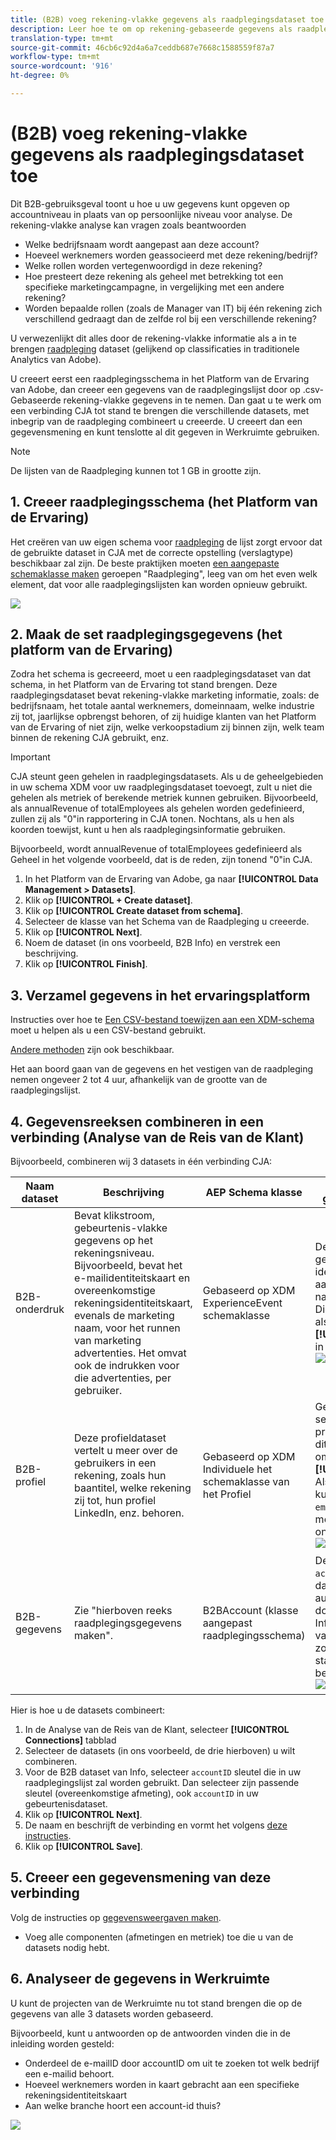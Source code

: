 ```yaml
---
title: (B2B) voeg rekening-vlakke gegevens als raadplegingsdataset toe
description: Leer hoe te om op rekening-gebaseerde gegevens als raadplegingsdataset aan CJA toe te voegen
translation-type: tm+mt
source-git-commit: 46cb6c92d4a6a7ceddb687e7668c1588559f87a7
workflow-type: tm+mt
source-wordcount: '916'
ht-degree: 0%

---
```



# (B2B) voeg rekening-vlakke gegevens als raadplegingsdataset toe

Dit B2B-gebruiksgeval toont u hoe u uw gegevens kunt opgeven op accountniveau in plaats van op persoonlijke niveau voor analyse. De rekening-vlakke analyse kan vragen zoals beantwoorden

* Welke bedrijfsnaam wordt aangepast aan deze account?
* Hoeveel werknemers worden geassocieerd met deze rekening/bedrijf?
* Welke rollen worden vertegenwoordigd in deze rekening?
* Hoe presteert deze rekening als geheel met betrekking tot een specifieke marketingcampagne, in vergelijking met een andere rekening?
* Worden bepaalde rollen (zoals de Manager van IT) bij één rekening zich verschillend gedraagt dan de zelfde rol bij een verschillende rekening?

U verwezenlijkt dit alles door de rekening-vlakke informatie als a in te brengen [raadpleging](/help/getting-started/cja-glossary.md) dataset (gelijkend op classificaties in traditionele Analytics van Adobe).

U creeert eerst een raadplegingsschema in het Platform van de Ervaring van Adobe, dan creeer een gegevens van de raadplegingslijst door op .csv-Gebaseerde rekening-vlakke gegevens in te nemen. Dan gaat u te werk om een verbinding CJA tot stand te brengen die verschillende datasets, met inbegrip van de raadpleging combineert u creeerde. U creeert dan een gegevensmening en kunt tenslotte al dit gegeven in Werkruimte gebruiken.

>[!NOTE]
>
>De lijsten van de Raadpleging kunnen tot 1 GB in grootte zijn.

## 1. Creeer raadplegingsschema (het Platform van de Ervaring)

Het creëren van uw eigen schema voor [raadpleging](/help/getting-started/cja-glossary.md) de lijst zorgt ervoor dat de gebruikte dataset in CJA met de correcte opstelling (verslagtype) beschikbaar zal zijn. De beste praktijken moeten [een aangepaste schemaklasse maken](https://docs.adobe.com/content/help/en/experience-platform/xdm/tutorials/create-schema-ui.html#create-new-class) geroepen &quot;Raadpleging&quot;, leeg van om het even welk element, dat voor alle raadplegingslijsten kan worden opnieuw gebruikt.

![](assets/create-new-class.png)

## 2. Maak de set raadplegingsgegevens (het platform van de Ervaring)

Zodra het schema is gecreeerd, moet u een raadplegingsdataset van dat schema, in het Platform van de Ervaring tot stand brengen. Deze raadplegingsdataset bevat rekening-vlakke marketing informatie, zoals: de bedrijfsnaam, het totale aantal werknemers, domeinnaam, welke industrie zij tot, jaarlijkse opbrengst behoren, of zij huidige klanten van het Platform van de Ervaring of niet zijn, welke verkoopstadium zij binnen zijn, welk team binnen de rekening CJA gebruikt, enz.

>[!IMPORTANT]
>
>CJA steunt geen gehelen in raadplegingsdatasets. Als u de geheelgebieden in uw schema XDM voor uw raadplegingsdataset toevoegt, zult u niet die gehelen als metriek of berekende metriek kunnen gebruiken. Bijvoorbeeld, als annualRevenue of totalEmployees als gehelen worden gedefinieerd, zullen zij als &quot;0&quot;in rapportering in CJA tonen. Nochtans, als u hen als koorden toewijst, kunt u hen als raadplegingsinformatie gebruiken.

Bijvoorbeeld, wordt annualRevenue of totalEmployees gedefinieerd als Geheel in het volgende voorbeeld, dat is de reden, zijn tonend &quot;0&quot;in CJA.

1. In het Platform van de Ervaring van Adobe, ga naar **[!UICONTROL Data Management > Datasets]**.
1. Klik op **[!UICONTROL + Create dataset]**.
1. Klik op **[!UICONTROL Create dataset from schema]**.
1. Selecteer de klasse van het Schema van de Raadpleging u creeerde.
1. Klik op **[!UICONTROL Next]**.
1. Noem de dataset (in ons voorbeeld, B2B Info) en verstrek een beschrijving.
1. Klik op **[!UICONTROL Finish]**.

## 3. Verzamel gegevens in het ervaringsplatform

Instructies over hoe te [Een CSV-bestand toewijzen aan een XDM-schema](https://docs.adobe.com/content/help/en/experience-platform/ingestion/tutorials/map-a-csv-file.html) moet u helpen als u een CSV-bestand gebruikt.

[Andere methoden](https://docs.adobe.com/content/help/en/experience-platform/ingestion/home.html) zijn ook beschikbaar.

Het aan boord gaan van de gegevens en het vestigen van de raadpleging nemen ongeveer 2 tot 4 uur, afhankelijk van de grootte van de raadplegingslijst.

## 4. Gegevensreeksen combineren in een verbinding (Analyse van de Reis van de Klant)

Bijvoorbeeld, combineren wij 3 datasets in één verbinding CJA:

| Naam dataset | Beschrijving | AEP Schema klasse | Gegevens over gegevensverzameling |
|---|---|---|---|
| B2B-onderdruk | Bevat klikstroom, gebeurtenis-vlakke gegevens op het rekeningsniveau. Bijvoorbeeld, bevat het e-mailidentiteitskaart en overeenkomstige rekeningsidentiteitskaart, evenals de marketing naam, voor het runnen van marketing advertenties. Het omvat ook de indrukken voor die advertenties, per gebruiker. | Gebaseerd op XDM ExperienceEvent schemaklasse | De `emailID` wordt gebruikt als primaire identiteit en toegewezen aan een `Customer ID` naamruimte. Dientengevolge, zal het als gebrek verschijnen **[!UICONTROL Person ID]** in Klantreisanalyse. ![Impressie](assets/impressions-mixins.png) |
| B2B-profiel | Deze profieldataset vertelt u meer over de gebruikers in een rekening, zoals hun baantitel, welke rekening zij tot, hun profiel LinkedIn, enz. behoren. | Gebaseerd op XDM Individuele het schemaklasse van het Profiel | Geen behoefte te selecteren `emailID` als primaire identiteitskaart in dit schema. Zorg ervoor om toe te laten **[!UICONTROL Profile]**; Als u niet, zal CJA niet kunnen verbinden `emailID` in B2B-profiel met `emailID` in B2B-onderdrukkingsgegevens. ![Profiel](assets/profile-mixins.png) |
| B2B-gegevens | Zie &quot;hierboven reeks raadplegingsgegevens maken&quot;. | B2BAccount (klasse aangepast raadplegingsschema) | De relatie tussen `accountID` en de B2B dataset van Impressies is automatisch gecreeerd door de B2B dataset van Info met de B2B dataset van de Impressie in CJA, zoals die in de hieronder stappen wordt beschreven te verbinden. ![Zoeken](assets/lookup-mixins.png) |

Hier is hoe u de datasets combineert:

1. In de Analyse van de Reis van de Klant, selecteer **[!UICONTROL Connections]** tabblad
1. Selecteer de datasets (in ons voorbeeld, de drie hierboven) u wilt combineren.
1. Voor de B2B dataset van Info, selecteer `accountID` sleutel die in uw raadplegingslijst zal worden gebruikt. Dan selecteer zijn passende sleutel (overeenkomstige afmeting), ook `accountID` in uw gebeurtenisdataset.
1. Klik op **[!UICONTROL Next]**.
1. De naam en beschrijft de verbinding en vormt het volgens [deze instructies](/help/connections/create-connection.md).
1. Klik op **[!UICONTROL Save]**.

## 5. Creeer een gegevensmening van deze verbinding

Volg de instructies op [gegevensweergaven maken](/help/data-views/create-dataview.md).

* Voeg alle componenten (afmetingen en metriek) toe die u van de datasets nodig hebt.

## 6. Analyseer de gegevens in Werkruimte

U kunt de projecten van de Werkruimte nu tot stand brengen die op de gegevens van alle 3 datasets worden gebaseerd.

Bijvoorbeeld, kunt u antwoorden op de antwoorden vinden die in de inleiding worden gesteld:

* Onderdeel de e-mailID door accountID om uit te zoeken tot welk bedrijf een e-mailid behoort.
* Hoeveel werknemers worden in kaart gebracht aan een specifieke rekeningsidentiteitskaart
* Aan welke branche hoort een account-id thuis?

![](assets/project-lookup.png)
